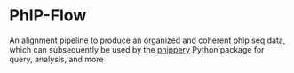 # PhIP-Flow

An alignment pipeline to produce an organized and coherent phip seq data, which can subsequently be used by the [phippery]() Python package for query, analysis, and more
